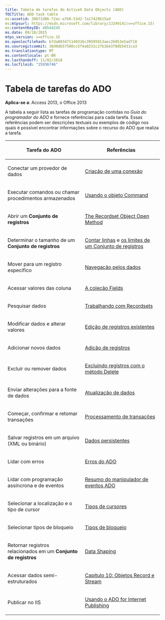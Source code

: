 ```yaml
---
title: Tabela de tarefas do ActiveX Data Objects (ADO)
TOCTitle: ADO task table
ms:assetid: 39671d86-72ac-a7b0-53d2-7a17429b15ad
ms:mtpsurl: https://msdn.microsoft.com/library/JJ249141(v=office.15)
ms:contentKeyID: 48544245
ms.date: 09/18/2015
mtps_version: v=office.15
ms.openlocfilehash: b7da083471149316c39595913aec26053e5ad718
ms.sourcegitcommit: 38d0db57580cc5f4a0231c27b1643f8db5431ca3
ms.translationtype: MT
ms.contentlocale: pt-BR
ms.lasthandoff: 11/02/2018
ms.locfileid: "25936746"
---
```

# <a name="ado-task-table"></a>Tabela de tarefas do ADO

**Aplica-se a**: Access 2013, o Office 2013

A tabela a seguir lista as tarefas de programação contidas no *Guia do programador do ADO* e fornece referências para cada tarefa. Essas referências podem ser descrições textuais ou exemplos de código nos quais é possível encontrar informações sobre o recurso do ADO que realiza a tarefa.

<table>
<colgroup>
<col style="width: 50%" />
<col style="width: 50%" />
</colgroup>
<thead>
<tr class="header">
<th><p>Tarefa do ADO</p></th>
<th><p>Referências</p></th>
</tr>
</thead>
<tbody>
<tr class="odd">
<td><p>Conectar um provedor de dados</p></td>
<td><p><a href="making-a-connection.md">Criação de uma conexão</a></p></td>
</tr>
<tr class="even">
<td><p>Executar comandos ou chamar procedimentos armazenados</p></td>
<td><p><a href="using-the-command-object-access.md">Usando o objeto Command</a></p></td>
</tr>
<tr class="odd">
<td><p>Abrir um <strong>Conjunto de registros</strong></p></td>
<td><p><a href="open-method-ado-recordset.md">The Recordset Object Open Method</a></p></td>
</tr>
<tr class="even">
<td><p>Determinar o tamanho de um <strong>Conjunto de registros</strong></p></td>
<td><p><a href="counting-rows.md">Contar linhas</a> e <a href="the-limits-of-a-recordset.md">os limites de um Conjunto de registros</a></p></td>
</tr>
<tr class="odd">
<td><p>Mover para um registro específico</p></td>
<td><p><a href="navigating-through-the-data.md">Navegação pelos dados</a></p></td>
</tr>
<tr class="even">
<td><p>Acessar valores das coluna</p></td>
<td><p><a href="the-fields-collection.md">A coleção Fields</a></p></td>
</tr>
<tr class="odd">
<td><p>Pesquisar dados</p></td>
<td><p><a href="working-with-recordsets.md">Trabalhando com Recordsets</a></p></td>
</tr>
<tr class="even">
<td><p>Modificar dados e alterar valores</p></td>
<td><p><a href="editing-existing-records.md">Edição de registros existentes</a></p></td>
</tr>
<tr class="odd">
<td><p>Adicionar novos dados</p></td>
<td><p><a href="adding-records.md">Adição de registros</a></p></td>
</tr>
<tr class="even">
<td><p>Excluir ou remover dados</p></td>
<td><p><a href="deleting-records-using-the-delete-method.md">Excluindo registros com o método Delete</a></p></td>
</tr>
<tr class="odd">
<td><p>Enviar alterações para a fonte de dados</p></td>
<td><p><a href="updating-data.md">Atualização de dados</a></p></td>
</tr>
<tr class="even">
<td><p>Começar, confirmar e retomar transações</p></td>
<td><p><a href="transaction-processing.md">Processamento de transações</a></p></td>
</tr>
<tr class="odd">
<td><p>Salvar registros em um arquivo (XML ou binário)</p></td>
<td><p><a href="persisting-data.md">Dados persistentes</a></p></td>
</tr>
<tr class="even">
<td><p>Lidar com erros</p></td>
<td><p><a href="ado-errors.md">Erros do ADO</a></p></td>
</tr>
<tr class="odd">
<td><p>Lidar com programação assíncrona e de eventos</p></td>
<td><p><a href="ado-event-handler-summary.md">Resumo do manipulador de eventos ADO</a></p></td>
</tr>
<tr class="even">
<td><p>Selecionar a localização e o tipo de cursor</p></td>
<td><p><a href="types-of-cursors.md">Tipos de cursores</a></p></td>
</tr>
<tr class="odd">
<td><p>Selecionar tipos de bloqueio</p></td>
<td><p><a href="types-of-locks.md">Tipos de bloqueio</a></p></td>
</tr>
<tr class="even">
<td><p>Retornar registros relacionados em um <strong>Conjunto de registros</strong></p></td>
<td><p><a href="data-shaping.md">Data Shaping</a></p></td>
</tr>
<tr class="odd">
<td><p>Acessar dados semi-estruturados</p></td>
<td><p><a href="chapter-10-records-and-streams.md">Capítulo 10: Objetos Record e Stream</a></p></td>
</tr>
<tr class="even">
<td><p>Publicar no IIS</p></td>
<td><p><a href="using-ado-for-internet-publishing.md">Usando o ADO for Internet Publishing</a></p></td>
</tr>
</tbody>
</table>

